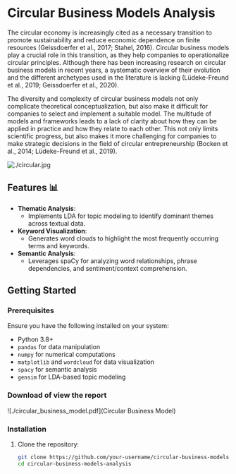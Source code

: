 # Circular Business Models Analysis

  The circular economy is increasingly cited as a necessary transition to promote 
sustainability and reduce economic dependence on finite resources (Geissdoerfer et al., 2017; 
Stahel, 2016). Circular business models play a crucial role in this transition, as they help 
companies to operationalize circular principles. Although there has been increasing research
on circular business models in recent years, a systematic overview of their evolution and the 
different archetypes used in the literature is lacking (Lüdeke-Freund et al., 2019; Geissdoerfer 
et al., 2020).

  The diversity and complexity of circular business models not only complicate 
theoretical conceptualization, but also make it difficult for companies to select and implement 
a suitable model. The multitude of models and frameworks leads to a lack of clarity about how 
they can be applied in practice and how they relate to each other. This not only limits scientific 
progress, but also makes it more challenging for companies to make strategic decisions in the 
field of circular entrepreneurship (Bocken et al., 2014; Lüdeke-Freund et al., 2019).

![./circular.jpg](Circular)

## Features 📊

- **Thematic Analysis**:
  - Implements LDA for topic modeling to identify dominant themes across textual data.
- **Keyword Visualization**:
  - Generates word clouds to highlight the most frequently occurring terms and keywords.
- **Semantic Analysis**:
  - Leverages spaCy for analyzing word relationships, phrase dependencies, and sentiment/context comprehension.

## Getting Started

### Prerequisites
Ensure you have the following installed on your system:
- Python 3.8+
- `pandas` for data manipulation
- `numpy` for numerical computations
- `matplotlib` and `wordcloud` for data visualization
- `spacy` for semantic analysis
- `gensim` for LDA-based topic modeling

### Download of view the report
![./circular_business_model.pdf](Circular Business Model)

### Installation
1. Clone the repository:
   ```bash
   git clone https://github.com/your-username/circular-business-models-analysis.git
   cd circular-business-models-analysis
